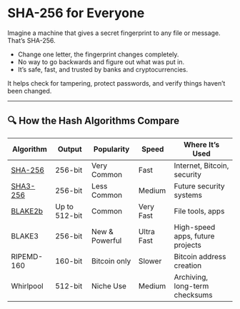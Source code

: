 # SHA-256 for Everyone

Imagine a machine that gives a secret fingerprint to any file or message. That’s SHA-256.

- Change one letter, the fingerprint changes completely.
- No way to go backwards and figure out what was put in.
- It’s safe, fast, and trusted by banks and cryptocurrencies.

It helps check for tampering, protect passwords, and verify things haven’t been changed.

---

## 🔍 How the Hash Algorithms Compare

| Algorithm   | Output | Popularity    | Speed     | Where It’s Used                    |
|-------------|--------|----------------|-----------|------------------------------------|
| [SHA-256](/algo/sha256)     | 256-bit| Very Common    | Fast      | Internet, Bitcoin, security        |
| [SHA3-256](/algo/sha3-256)    | 256-bit| Less Common    | Medium    | Future security systems            |
| [BLAKE2b](/algo/blake2b)     | Up to 512-bit | Common  | Very Fast | File tools, apps                   |
| BLAKE3      | 256-bit| New & Powerful | Ultra Fast| High-speed apps, future projects   |
| RIPEMD-160  | 160-bit| Bitcoin only   | Slower    | Bitcoin address creation           |
| Whirlpool   | 512-bit| Niche Use      | Medium    | Archiving, long-term checksums     |
